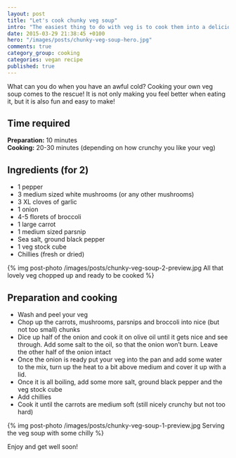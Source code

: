 ```yaml
---
layout: post
title: "Let's cook chunky veg soup"
intro: "The easiest thing to do with veg is to cook them into a delicious soup!"
date: 2015-03-29 21:38:45 +0100
hero: "/images/posts/chunky-veg-soup-hero.jpg"
comments: true
category_group: cooking
categories: vegan recipe
published: true
---
```


<p class="post-intro">What can you do when you have an awful cold? Cooking your own veg soup comes to the rescue! It is not only making you feel better when eating it, but it is also fun and easy to make!</p>

## Time required

**Preparation:**	 	10 minutes	
**Cooking:**	 		20-30 minutes (depending on how crunchy you like your veg)

## Ingredients (for 2)

* 1 pepper
* 3 medium sized white mushrooms (or any other mushrooms)
* 3 XL cloves of garlic
* 1 onion
* 4-5 florets of broccoli
* 1 large carrot
* 1 medium sized parsnip
* Sea salt, ground black pepper
* 1 veg stock cube
* Chillies (fresh or dried)

{% img post-photo /images/posts/chunky-veg-soup-2-preview.jpg All that lovely veg chopped up and ready to be cooked %}

## Preparation and cooking
* Wash and peel your veg
* Chop up the carrots, mushrooms, parsnips and broccoli into nice (but not too small) chunks
* Dice up half of the onion and cook it on olive oil until it gets nice and see through. Add some salt to the oil, so that the onion won’t burn. Leave the other half of the onion intact
* Once the onion is ready put your veg into the pan and add some water to the mix, turn up the heat to a bit above medium and cover it up with a lid.
* Once it is all boiling, add some more salt, ground black pepper and the veg stock cube
* Add chillies
* Cook it until the carrots are medium soft (still nicely crunchy but not too hard)

{% img post-photo /images/posts/chunky-veg-soup-1-preview.jpg Serving the veg soup with some chilly %}

Enjoy and get well soon!